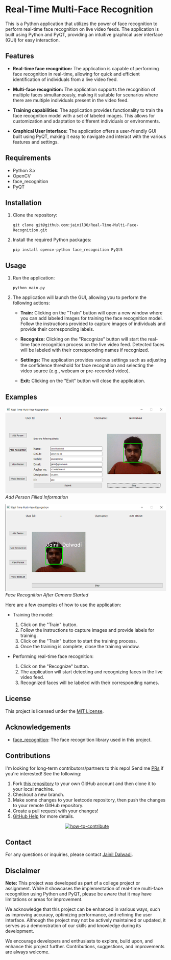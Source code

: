 # Real-Time Multi-Face Recognition

This is a Python application that utilizes the power of face recognition to perform real-time face recognition on live video feeds. The application is built using Python and PyQT, providing an intuitive graphical user interface (GUI) for easy interaction.

## Features

- **Real-time face recognition:** The application is capable of performing face recognition in real-time, allowing for quick and efficient identification of individuals from a live video feed.

- **Multi-face recognition:** The application supports the recognition of multiple faces simultaneously, making it suitable for scenarios where there are multiple individuals present in the video feed.

- **Training capabilities:** The application provides functionality to train the face recognition model with a set of labeled images. This allows for customization and adaptation to different individuals or environments.

- **Graphical User Interface:** The application offers a user-friendly GUI built using PyQT, making it easy to navigate and interact with the various features and settings.

## Requirements

- Python 3.x
- OpenCV
- face_recognition
- PyQT

## Installation

1. Clone the repository:

   ```
   git clone git@github.com:jainil30/Real-Time-Multi-Face-Recognition.git
   ```

2. Install the required Python packages:

   ```
   pip install opencv-python face_recognition PyQt5
   ```

## Usage

1. Run the application:

   ```
   python main.py
   ```

2. The application will launch the GUI, allowing you to perform the following actions:

   - **Train:** Clicking on the "Train" button will open a new window where you can add labeled images for training the face recognition model. Follow the instructions provided to capture images of individuals and provide their corresponding labels.

   - **Recognize:** Clicking on the "Recognize" button will start the real-time face recognition process on the live video feed. Detected faces will be labeled with their corresponding names if recognized.

   - **Settings:** The application provides various settings such as adjusting the confidence threshold for face recognition and selecting the video source (e.g., webcam or pre-recorded video).

   - **Exit:** Clicking on the "Exit" button will close the application.

## Examples

![Add Person Filled Information](GUI%20Screen%20Shots/Add%20Person%20Filled%20Information.png)
*Add Person Filled Information*

![Face Recognition After Camera Started](GUI%20Screen%20Shots/Face%20Recognition%20After%20Camera%20Started.png)
*Face Recognition After Camera Started*

<!-- ## User Guide

[Download User Guide](Images/UserGuide/user_guide.pdf)

The user guide provides detailed instructions on how to use the application, along with explanations of various features and settings.
 -->
Here are a few examples of how to use the application:

- Training the model:
  1. Click on the "Train" button.
  2. Follow the instructions to capture images and provide labels for training.
  3. Click on the "Train" button to start the training process.
  4. Once the training is complete, close the training window.

- Performing real-time face recognition:
  1. Click on the "Recognize" button.
  2. The application will start detecting and recognizing faces in the live video feed.
  3. Recognized faces will be labeled with their corresponding names.

## License

This project is licensed under the [MIT License](LICENSE).

## Acknowledgements

- [face_recognition](https://github.com/ageitgey/face_recognition): The face recognition library used in this project.

## Contributions

I'm looking for long-term contributors/partners to this repo! Send me [PRs](https://github.com/jainil30/Real-Time-Multi-Face-Recognition/pulls) if you're interested! See the following:

1. Fork [this repository](https://github.com/jainil30/Real-Time-Multi-Face-Recognition) to your own GitHub account and then clone it to your local machine.
1. Checkout a new branch.
1. Make some changes to your leetcode repository, then push the changes to your remote GitHub repository.
1. Create a pull request with your changes!
1. [GitHub Help](https://help.github.com/en) for more details.

<p align="center">
  <a href="https://github.com/doocs/leetcode"><img src="https://cdn-doocs.oss-cn-shenzhen.aliyuncs.com/gh/doocs/leetcode@main/images/how-to-contribute.svg" alt="how-to-contribute"></a>
</p>


## Contact

For any questions or inquiries, please contact [Jainil Dalwadi](mailto:your-email@example.com).

## Disclaimer

**Note:** This project was developed as part of a college project or assignment. While it showcases the implementation of real-time multi-face recognition using Python and PyQT, please be aware that it may have limitations or areas for improvement.

We acknowledge that this project can be enhanced in various ways, such as improving accuracy, optimizing performance, and refining the user interface. Although the project may not be actively maintained or updated, it serves as a demonstration of our skills and knowledge during its development.

We encourage developers and enthusiasts to explore, build upon, and enhance this project further. Contributions, suggestions, and improvements are always welcome.
